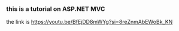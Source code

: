 ### this is a tutorial on ASP.NET MVC

the link is https://youtu.be/BfEjDD8mWYg?si=8reZnmAbEWoBk_KN
